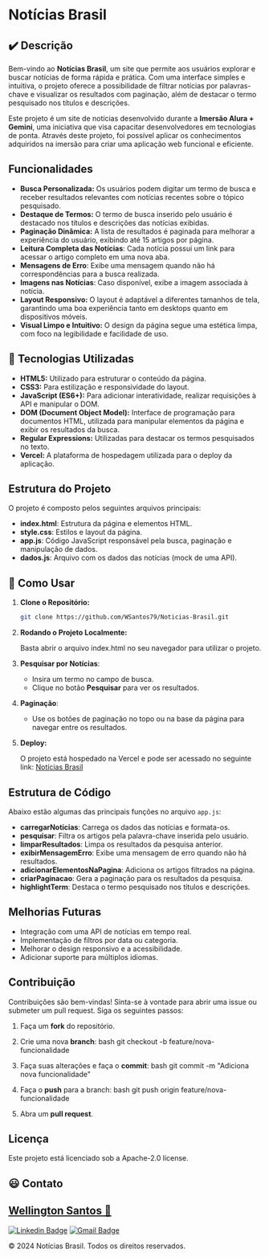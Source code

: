 # Notícias Brasil

## :heavy_check_mark: Descrição

Bem-vindo ao **Notícias Brasil**, um site que permite aos usuários explorar e buscar notícias de forma rápida e prática. Com uma interface simples e intuitiva, o projeto oferece a possibilidade de filtrar notícias por palavras-chave e visualizar os resultados com paginação, além de destacar o termo pesquisado nos títulos e descrições.

Este projeto é um site de notícias desenvolvido durante a **Imersão Alura + Gemini**, uma iniciativa que visa capacitar desenvolvedores em tecnologias de ponta. Através deste projeto, foi possível aplicar os conhecimentos adquiridos na imersão para criar uma aplicação web funcional e eficiente.

## Funcionalidades

- **Busca Personalizada:** Os usuários podem digitar um termo de busca e receber resultados relevantes com notícias recentes sobre o tópico pesquisado.
- **Destaque de Termos:** O termo de busca inserido pelo usuário é destacado nos títulos e descrições das notícias exibidas.
- **Paginação Dinâmica:** A lista de resultados é paginada para melhorar a experiência do usuário, exibindo até 15 artigos por página.
- **Leitura Completa das Notícias**: Cada notícia possui um link para acessar o artigo completo em uma nova aba.
- **Mensagens de Erro**: Exibe uma mensagem quando não há correspondências para a busca realizada.
- **Imagens nas Notícias**: Caso disponível, exibe a imagem associada à notícia.
- **Layout Responsivo:** O layout é adaptável a diferentes tamanhos de tela, garantindo uma boa experiência tanto em desktops quanto em dispositivos móveis.
- **Visual Limpo e Intuitivo:** O design da página segue uma estética limpa, com foco na legibilidade e facilidade de uso.

## :hammer: Tecnologias Utilizadas

- **HTML5:** Utilizado para estruturar o conteúdo da página.
- **CSS3:** Para estilização e responsividade do layout.
- **JavaScript (ES6+):** Para adicionar interatividade, realizar requisições à API e manipular o DOM.
- **DOM (Document Object Model):** Interface de programação para documentos HTML, utilizada para manipular elementos da página e exibir os resultados da busca.
- **Regular Expressions:** Utilizadas para destacar os termos pesquisados no texto.
- **Vercel:** A plataforma de hospedagem utilizada para o deploy da aplicação.

## Estrutura do Projeto

O projeto é composto pelos seguintes arquivos principais:

- **index.html**: Estrutura da página e elementos HTML.
- **style.css**: Estilos e layout da página.
- **app.js**: Código JavaScript responsável pela busca, paginação e manipulação de dados.
- **dados.js**: Arquivo com os dados das notícias (mock de uma API).

## :game_die: Como Usar

1. **Clone o Repositório:**

   ```bash
   git clone https://github.com/WSantos79/Noticias-Brasil.git

2. **Rodando o Projeto Localmente:**

    Basta abrir o arquivo index.html no seu navegador para utilizar o projeto.
   
3. **Pesquisar por Notícias**:
   - Insira um termo no campo de busca.
   - Clique no botão **Pesquisar** para ver os resultados.

4. **Paginação**:
   - Use os botões de paginação no topo ou na base da página para navegar entre os resultados.

5. **Deploy:**

    O projeto está hospedado na Vercel e pode ser acessado no seguinte link: [Notícias Brasil](https://noticias-brasil-delta.vercel.app/)

## Estrutura de Código

Abaixo estão algumas das principais funções no arquivo `app.js`:

- **carregarNoticias**: Carrega os dados das notícias e formata-os.
- **pesquisar**: Filtra os artigos pela palavra-chave inserida pelo usuário.
- **limparResultados**: Limpa os resultados da pesquisa anterior.
- **exibirMensagemErro**: Exibe uma mensagem de erro quando não há resultados.
- **adicionarElementosNaPagina**: Adiciona os artigos filtrados na página.
- **criarPaginacao**: Gera a paginação para os resultados da pesquisa.
- **highlightTerm**: Destaca o termo pesquisado nos títulos e descrições.

## Melhorias Futuras

- Integração com uma API de notícias em tempo real.
- Implementação de filtros por data ou categoria.
- Melhorar o design responsivo e a acessibilidade.
- Adicionar suporte para múltiplos idiomas.
    
## Contribuição
Contribuições são bem-vindas! Sinta-se à vontade para abrir uma issue ou submeter um pull request.
Siga os seguintes passos:

1. Faça um **fork** do repositório.
2. Crie uma nova **branch**:
   bash
   git checkout -b feature/nova-funcionalidade
   
3. Faça suas alterações e faça o **commit**:
   bash
   git commit -m "Adiciona nova funcionalidade"
   
4. Faça o **push** para a branch:
   bash
   git push origin feature/nova-funcionalidade
   
5. Abra um **pull request**.

## Licença
Este projeto está licenciado sob a Apache-2.0 license.

## :smiley: Contato

## <a href="https://github.com/WSantos79">Wellington Santos 🚀</a>

[![Linkedin Badge](https://img.shields.io/badge/-WellingtonSantos79-blue?style=flat-square&logo=Linkedin&logoColor=white&link=https://www.linkedin.com/in/wellingtonsantos79/)](https://www.linkedin.com/in/wellingtonsantos79/) 
[![Gmail Badge](https://img.shields.io/badge/-WellingtonSantos7799@gmail.com-c14438?style=flat-square&logo=Gmail&logoColor=white&link=mailto:wellingtonsantos7799@gmail.com)](mailto:wellingtonsantos7799@gmail.com)

© 2024 Notícias Brasil. Todos os direitos reservados.
